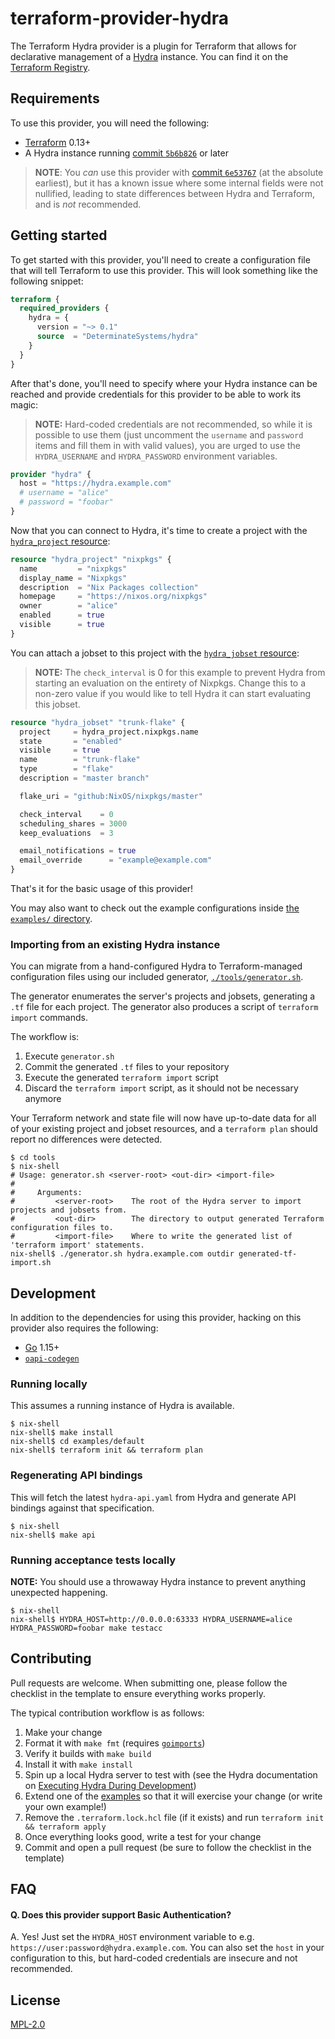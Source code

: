 # terraform-provider-hydra

The Terraform Hydra provider is a plugin for Terraform that allows for
declarative management of a [Hydra] instance. You can find it on the [Terraform
Registry].

## Requirements

To use this provider, you will need the following:

* [Terraform] 0.13+
* A Hydra instance running [commit
`5b6b826`](https://github.com/NixOS/hydra/commit/5b6b8261fc0571c4ee678cbe829ba07ed9372ef0)
or later

> **NOTE**: You *can* use this provider with [commit
> `6e53767`](https://github.com/NixOS/hydra/commit/6e537671dfa21f89041cbe16f0b461fe44327038)
> (at the absolute earliest), but it has a known issue where some internal
> fields were not nullified, leading to state differences between Hydra and
> Terraform, and is *not* recommended.

## Getting started

To get started with this provider, you'll need to create a configuration file
that will tell Terraform to use this provider. This will look something like the
following snippet:

```terraform
terraform {
  required_providers {
    hydra = {
      version = "~> 0.1"
      source  = "DeterminateSystems/hydra"
    }
  }
}
```

After that's done, you'll need to specify where your Hydra instance can be
reached and provide credentials for this provider to be able to work its magic:

> **NOTE:** Hard-coded credentials are not recommended, so while it is possible
to use them (just uncomment the `username` and `password` items and fill them in
with valid values), you are urged to use the `HYDRA_USERNAME` and
`HYDRA_PASSWORD` environment variables.

```terraform
provider "hydra" {
  host = "https://hydra.example.com"
  # username = "alice"
  # password = "foobar"
}
```

Now that you can connect to Hydra, it's time to create a project with the
[`hydra_project` resource](./docs/resources/project.md):

```terraform
resource "hydra_project" "nixpkgs" {
  name         = "nixpkgs"
  display_name = "Nixpkgs"
  description  = "Nix Packages collection"
  homepage     = "https://nixos.org/nixpkgs"
  owner        = "alice"
  enabled      = true
  visible      = true
}
```

You can attach a jobset to this project with the [`hydra_jobset`
resource](./docs/resources/jobset.md):

> **NOTE:** The `check_interval` is 0 for this example to prevent Hydra from
starting an evaluation on the entirety of Nixpkgs. Change this to a non-zero
value if you would like to tell Hydra it can start evaluating this jobset.

```terraform
resource "hydra_jobset" "trunk-flake" {
  project     = hydra_project.nixpkgs.name
  state       = "enabled"
  visible     = true
  name        = "trunk-flake"
  type        = "flake"
  description = "master branch"

  flake_uri = "github:NixOS/nixpkgs/master"

  check_interval    = 0
  scheduling_shares = 3000
  keep_evaluations  = 3

  email_notifications = true
  email_override      = "example@example.com"
}
```

That's it for the basic usage of this provider!

You may also want to check out the example configurations inside [the
`examples/` directory](./examples/).

### Importing from an existing Hydra instance

You can migrate from a hand-configured Hydra to Terraform-managed configuration
files using our included generator,
[`./tools/generator.sh`](./tools/generator.sh).

The generator enumerates the server's projects and jobsets, generating a `.tf`
file for each project. The generator also produces a script of `terraform
import` commands.

The workflow is:

1. Execute `generator.sh`
2. Commit the generated `.tf` files to your repository
3. Execute the generated `terraform import` script
4. Discard the `terraform import` script, as it should not be necessary anymore

Your Terraform network and state file will now have up-to-date data for all of
your existing project and jobset resources, and a `terraform plan` should report
no differences were detected.

```shell
$ cd tools
$ nix-shell
# Usage: generator.sh <server-root> <out-dir> <import-file>
#
#     Arguments:
#         <server-root>    The root of the Hydra server to import projects and jobsets from.
#         <out-dir>        The directory to output generated Terraform configuration files to.
#         <import-file>    Where to write the generated list of 'terraform import' statements.
nix-shell$ ./generator.sh hydra.example.com outdir generated-tf-import.sh
```

## Development

In addition to the dependencies for using this provider, hacking on this
provider also requires the following:

* [Go] 1.15+
* [`oapi-codegen`]

### Running locally

This assumes a running instance of Hydra is available.

```shell
$ nix-shell
nix-shell$ make install
nix-shell$ cd examples/default
nix-shell$ terraform init && terraform plan
```

### Regenerating API bindings

This will fetch the latest `hydra-api.yaml` from Hydra and generate API bindings
against that specification.

```shell
$ nix-shell
nix-shell$ make api
```

### Running acceptance tests locally

**NOTE:** You should use a throwaway Hydra instance to prevent anything
unexpected happening.

```shell
$ nix-shell
nix-shell$ HYDRA_HOST=http://0.0.0.0:63333 HYDRA_USERNAME=alice HYDRA_PASSWORD=foobar make testacc
```

## Contributing

Pull requests are welcome. When submitting one, please follow the checklist in
the template to ensure everything works properly.

The typical contribution workflow is as follows:

1. Make your change
1. Format it with `make fmt` (requires [`goimports`])
1. Verify it builds with `make build`
1. Install it with `make install`
1. Spin up a local Hydra server to test with (see the Hydra documentation on
[Executing Hydra During Development](https://github.com/NixOS/hydra/blob/6e537671dfa21f89041cbe16f0b461fe44327038/README.md#executing-hydra-during-development))
1. Extend one of the [examples](./examples/) so that it will exercise your
change (or write your own example!)
1. Remove the `.terraform.lock.hcl` file (if it exists) and run `terraform init
&& terraform apply`
1. Once everything looks good, write a test for your change
1. Commit and open a pull request (be sure to follow the checklist in the
template)

## FAQ

#### Q. Does this provider support Basic Authentication?

A. Yes! Just set the `HYDRA_HOST` environment variable to e.g.
`https://user:password@hydra.example.com`. You can also set the `host` in your
configuration to this, but hard-coded credentials are insecure and not
recommended.

## License

[MPL-2.0](LICENSE)

[Hydra]: https://github.com/NixOS/hydra
[Terraform]: https://www.terraform.io/downloads.html
[Go]: https://golang.org/doc/install
[`oapi-codegen`]: https://github.com/deepmap/oapi-codegen
[`goimports`]: https://pkg.go.dev/golang.org/x/tools/cmd/goimports
[Terraform Registry]: https://registry.terraform.io/providers/DeterminateSystems/hydra/
